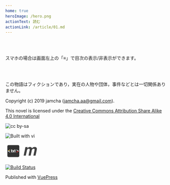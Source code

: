 ```yaml
---
home: true
heroImage: /hero.png
actionText: 読む
actionLink: /article/01.md
---
```


<br>
<br>

スマホの場合は画面左上の「≡」で目次の表示/非表示ができます。

<br>
<br>

この物語はフィクションであり，実在の人物や団体，事件などとは一切関係ありません。

Copyright (c) 2019 jamcha (jamcha.aa@gmail.com).  


This novel is licensed under the [Creative Commons Attribution Share Alike 4.0 International](https://creativecommons.org/licenses/by-sa/4.0/deed)

![cc by-sa](https://i.creativecommons.org/l/by-sa/4.0/88x31.png) 

![Built with vi](http://ex-vi.sourceforge.net/pics/vi_logo_by_urmas_reinsalu.png) 

[![Text.app](./article/img/Text-app.png)](http://chrome.google.com/webstore/detail/text/mmfbcljfglbokpmkimbfghdkjmjhdgbg) [![Markdown Viewer](./article/img/icon48.png)](https://chrome.google.com/webstore/detail/markdown-viewer/ckkdlimhmcjmikdlpkmbgfkaikojcbjk?hl=ja)

[![Build Status](https://travis-ci.org/jamcha-aa/cloudready-VT.svg?branch=master)](https://travis-ci.org/jamcha-aa/cloudready-VT)  

Published with [VuePress](https://vuepress.vuejs.org/)
